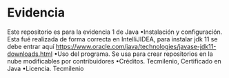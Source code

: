 # Evidencia
Este repositorio es para la evidencia 1 de Java
•Instalación y configuración.
  Esta fué realizada de forma correcta en IntelliJIDEA, para instalar jdk 11 se debe entrar aquí https://www.oracle.com/java/technologies/javase-jdk11-downloads.html
•Uso del programa.
  Se usa para crear repositorios en la nube modificables por contribuidores
•Créditos.
  Tecmilenio, Certificado en Java
•Licencia.
  Tecmilenio
